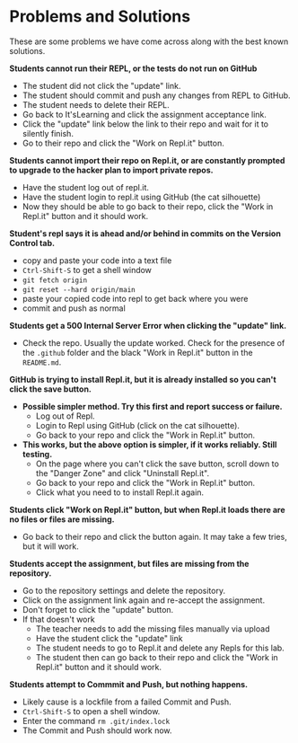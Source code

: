 # Problems and Solutions #

These are some problems we have come across along with the best known solutions.

**Students cannot run their REPL, or the tests do not run on GitHub**
* The student did not click the "update" link.
* The student should commit and push any changes from REPL to GitHub.
* The student needs to delete their REPL.
* Go back to It'sLearning and click the assignment acceptance link.
* Click the "update" link below the link to their repo and wait for it to silently finish.
* Go to their repo and click the "Work on Repl.it" button.

**Students cannot import their repo on Repl.it, or are constantly prompted to upgrade to the hacker plan to import private repos.**
* Have the student log out of repl.it.
* Have the student login to repl.it using GitHub (the cat silhouette)
* Now they should be able to go back to their repo, click the "Work in Repl.it" button and it should work.
	
**Student's repl says it is ahead and/or behind in commits on the Version Control tab.**
* copy and paste your code into a text file
* `Ctrl-Shift-S` to get a shell window
* `git fetch origin`
* `git reset --hard origin/main`
* paste your copied code into repl to get back where you were
* commit and push as normal
	
**Students get a 500 Internal Server Error when clicking the "update" link.**
* Check the repo.  Usually the update worked.  Check for the presence of the `.github` folder and the black "Work in Repl.it" button in the `README.md`. 

**GitHub is trying to install Repl.it, but it is already installed so you can't click the save button.**
* **Possible simpler method.  Try this first and report success or failure.**
  * Log out of Repl.
  * Login to Repl using GitHub (click on the cat silhouette).
  * Go back to your repo and click the "Work in Repl.it" button.
* **This works, but the above option is simpler, if it works reliably.  Still testing.**
  * On the page where you can't click the save button, scroll down to the "Danger Zone" and click "Uninstall Repl.it".
  * Go back to your repo and click the "Work in Repl.it" button.
  * Click what you need to to install Repl.it again.

**Students click "Work on Repl.it" button, but when Repl.it loads there are no files or files are missing.**
* Go back to their repo and click the button again.  It may take a few tries, but it will work.

**Students accept the assignment, but files are missing from the repository.**
* Go to the repository settings and delete the repository.
* Click on the assignment link again and re-accept the assignment.
* Don't forget to click the "update" button.
* If that doesn't work
   * The teacher needs to add the missing files manually via upload
   * Have the student click the "update" link
   * The student needs to go to Repl.it and delete any Repls for this lab.
   * The student then can go back to their repo and click the "Work in Repl.it" button and it should work.

**Students attempt to Commmit and Push, but nothing happens.**
* Likely cause is a lockfile from a failed Commit and Push.
* `Ctrl-Shift-S` to open a shell window.
* Enter the command `rm .git/index.lock`
* The Commit and Push should work now.
